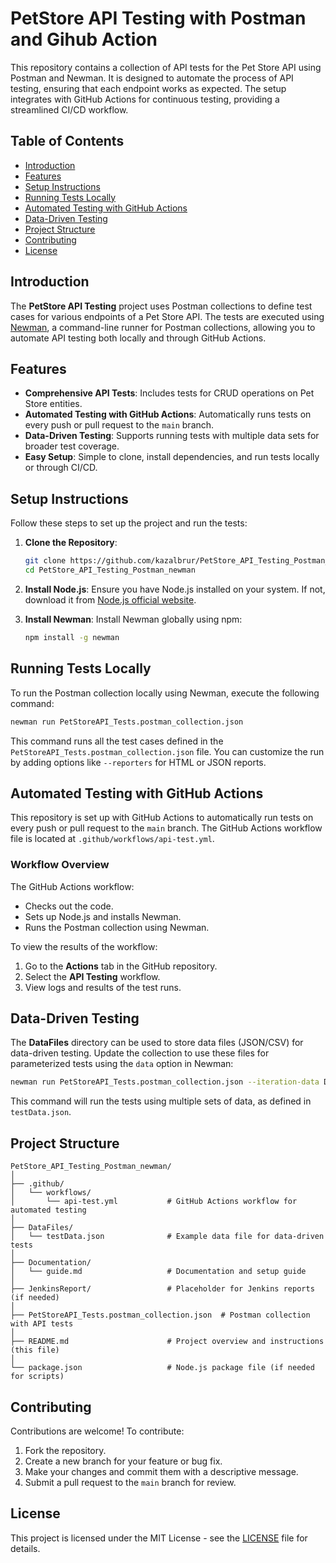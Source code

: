 # PetStore API Testing with Postman and Gihub Action

This repository contains a collection of API tests for the Pet Store API using Postman and Newman. It is designed to automate the process of API testing, ensuring that each endpoint works as expected. The setup integrates with GitHub Actions for continuous testing, providing a streamlined CI/CD workflow.

## Table of Contents
- [Introduction](#introduction)
- [Features](#features)
- [Setup Instructions](#setup-instructions)
- [Running Tests Locally](#running-tests-locally)
- [Automated Testing with GitHub Actions](#automated-testing-with-github-actions)
- [Data-Driven Testing](#data-driven-testing)
- [Project Structure](#project-structure)
- [Contributing](#contributing)
- [License](#license)

## Introduction

The **PetStore API Testing** project uses Postman collections to define test cases for various endpoints of a Pet Store API. The tests are executed using [Newman](https://www.npmjs.com/package/newman), a command-line runner for Postman collections, allowing you to automate API testing both locally and through GitHub Actions.

## Features

- **Comprehensive API Tests**: Includes tests for CRUD operations on Pet Store entities.
- **Automated Testing with GitHub Actions**: Automatically runs tests on every push or pull request to the `main` branch.
- **Data-Driven Testing**: Supports running tests with multiple data sets for broader test coverage.
- **Easy Setup**: Simple to clone, install dependencies, and run tests locally or through CI/CD.

## Setup Instructions

Follow these steps to set up the project and run the tests:

1. **Clone the Repository**:
   ```bash
   git clone https://github.com/kazalbrur/PetStore_API_Testing_Postman_newman.git
   cd PetStore_API_Testing_Postman_newman
   ```

2. **Install Node.js**:
   Ensure you have Node.js installed on your system. If not, download it from [Node.js official website](https://nodejs.org/).

3. **Install Newman**:
   Install Newman globally using npm:
   ```bash
   npm install -g newman
   ```

## Running Tests Locally

To run the Postman collection locally using Newman, execute the following command:

```bash
newman run PetStoreAPI_Tests.postman_collection.json
```

This command runs all the test cases defined in the `PetStoreAPI_Tests.postman_collection.json` file. You can customize the run by adding options like `--reporters` for HTML or JSON reports.

## Automated Testing with GitHub Actions

This repository is set up with GitHub Actions to automatically run tests on every push or pull request to the `main` branch. The GitHub Actions workflow file is located at `.github/workflows/api-test.yml`.

### Workflow Overview

The GitHub Actions workflow:
- Checks out the code.
- Sets up Node.js and installs Newman.
- Runs the Postman collection using Newman.

To view the results of the workflow:
1. Go to the **Actions** tab in the GitHub repository.
2. Select the **API Testing** workflow.
3. View logs and results of the test runs.

## Data-Driven Testing

The **DataFiles** directory can be used to store data files (JSON/CSV) for data-driven testing. Update the collection to use these files for parameterized tests using the `data` option in Newman:

```bash
newman run PetStoreAPI_Tests.postman_collection.json --iteration-data DataFiles/testData.json
```

This command will run the tests using multiple sets of data, as defined in `testData.json`.

## Project Structure

```
PetStore_API_Testing_Postman_newman/
│
├── .github/
│   └── workflows/
│       └── api-test.yml           # GitHub Actions workflow for automated testing
│
├── DataFiles/
│   └── testData.json              # Example data file for data-driven tests
│
├── Documentation/
│   └── guide.md                   # Documentation and setup guide
│
├── JenkinsReport/                 # Placeholder for Jenkins reports (if needed)
│
├── PetStoreAPI_Tests.postman_collection.json  # Postman collection with API tests
│
├── README.md                      # Project overview and instructions (this file)
│
└── package.json                   # Node.js package file (if needed for scripts)
```

## Contributing

Contributions are welcome! To contribute:

1. Fork the repository.
2. Create a new branch for your feature or bug fix.
3. Make your changes and commit them with a descriptive message.
4. Submit a pull request to the `main` branch for review.

## License

This project is licensed under the MIT License - see the [LICENSE](https://github.com/kazalbrur/PetStore_API_Testing_Postman_newman/blob/main/LICENSE) file for details.
